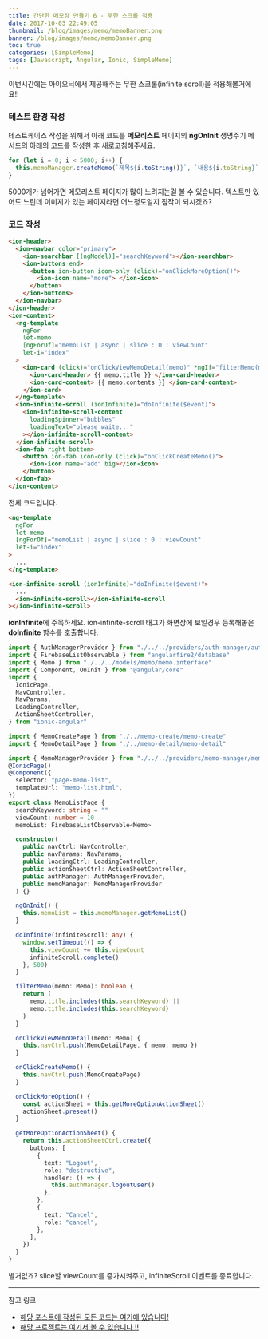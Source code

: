 ```yaml
---
title: 간단한 메모장 만들기 6 - 무한 스크롤 적용
date: 2017-10-03 22:49:05
thumbnail: /blog/images/memo/memoBanner.png
banner: /blog/images/memo/memoBanner.png
toc: true
categories: [SimpleMemo]
tags: [Javascript, Angular, Ionic, SimpleMemo]
---
```


이번시간에는 아이오닉에서 제공해주는 무한 스크롤(infinite scroll)을 적용해볼거에요!!

<!-- more -->

### 테스트 환경 작성

테스트케이스 작성을 위해서 아래 코드를 **메모리스트** 페이지의 **ngOnInit** 생명주기 메서드의 아래의 코드를 작성한 후 새로고침해주세요.

```typescript
for (let i = 0; i < 5000; i++) {
  this.memoManager.createMemo(`제목${i.toString()}`, `내용${i.toString}`)
}
```

5000개가 넘어가면 메모리스트 페이지가 많이 느려지는걸 볼 수 있습니다.
텍스트만 있어도 느린데 이미지가 있는 페이지라면 어느정도일지 짐작이 되시겠죠?

### 코드 작성

```html src/pages/memo-list/memo-list/html
<ion-header>
  <ion-navbar color="primary">
    <ion-searchbar [(ngModel)]="searchKeyword"></ion-searchbar>
    <ion-buttons end>
      <button ion-button icon-only (click)="onClickMoreOption()">
        <ion-icon name="more"> </ion-icon>
      </button>
    </ion-buttons>
  </ion-navbar>
</ion-header>
<ion-content>
  <ng-template
    ngFor
    let-memo
    [ngForOf]="memoList | async | slice : 0 : viewCount"
    let-i="index"
  >
    <ion-card (click)="onClickViewMemoDetail(memo)" *ngIf="filterMemo(memo)">
      <ion-card-header> {{ memo.title }} </ion-card-header>
      <ion-card-content> {{ memo.contents }} </ion-card-content>
    </ion-card>
  </ng-template>
  <ion-infinite-scroll (ionInfinite)="doInfinite($event)">
    <ion-infinite-scroll-content
      loadingSpinner="bubbles"
      loadingText="please waite..."
    ></ion-infinite-scroll-content>
  </ion-infinite-scroll>
  <ion-fab right bottom>
    <button ion-fab icon-only (click)="onClickCreateMemo()">
      <ion-icon name="add" big></ion-icon>
    </button>
  </ion-fab>
</ion-content>
```

전체 코드입니다.

```html
<ng-template
  ngFor
  let-memo
  [ngForOf]="memoList | async | slice : 0 : viewCount"
  let-i="index"
>
  ...
</ng-template>

<ion-infinite-scroll (ionInfinite)="doInfinite($event)">
  ...
  <ion-infinite-scroll></ion-infinite-scroll
></ion-infinite-scroll>
```

**ionInfinite**에 주목하세요. ion-infinite-scroll 태그가 화면상에 보일경우 등록해놓은 **doInfinite** 함수를 호출합니다.

```typescript
import { AuthManagerProvider } from "./../../providers/auth-manager/auth-manager"
import { FirebaseListObservable } from "angularfire2/database"
import { Memo } from "./../../models/memo/memo.interface"
import { Component, OnInit } from "@angular/core"
import {
  IonicPage,
  NavController,
  NavParams,
  LoadingController,
  ActionSheetController,
} from "ionic-angular"

import { MemoCreatePage } from "./../memo-create/memo-create"
import { MemoDetailPage } from "./../memo-detail/memo-detail"

import { MemoManagerProvider } from "./../../providers/memo-manager/memo-manager"
@IonicPage()
@Component({
  selector: "page-memo-list",
  templateUrl: "memo-list.html",
})
export class MemoListPage {
  searchKeyword: string = ""
  viewCount: number = 10
  memoList: FirebaseListObservable<Memo>

  constructor(
    public navCtrl: NavController,
    public navParams: NavParams,
    public loadingCtrl: LoadingController,
    public actionSheetCtrl: ActionSheetController,
    public authManager: AuthManagerProvider,
    public memoManager: MemoManagerProvider
  ) {}

  ngOnInit() {
    this.memoList = this.memoManager.getMemoList()
  }

  doInfinite(infiniteScroll: any) {
    window.setTimeout(() => {
      this.viewCount += this.viewCount
      infiniteScroll.complete()
    }, 500)
  }

  filterMemo(memo: Memo): boolean {
    return (
      memo.title.includes(this.searchKeyword) ||
      memo.title.includes(this.searchKeyword)
    )
  }

  onClickViewMemoDetail(memo: Memo) {
    this.navCtrl.push(MemoDetailPage, { memo: memo })
  }

  onClickCreateMemo() {
    this.navCtrl.push(MemoCreatePage)
  }

  onClickMoreOption() {
    const actionSheet = this.getMoreOptionActionSheet()
    actionSheet.present()
  }

  getMoreOptionActionSheet() {
    return this.actionSheetCtrl.create({
      buttons: [
        {
          text: "Logout",
          role: "destructive",
          handler: () => {
            this.authManager.logoutUser()
          },
        },
        {
          text: "Cancel",
          role: "cancel",
        },
      ],
    })
  }
}
```

별거없죠? slice할 viewCount를 증가시켜주고, infiniteScroll 이벤트를 종료합니다.

---

참고 링크

- [해당 포스트에 작성된 모든 코드는 여기에 있습니다!](https://github.com/ddalpange/simple-memo)
- [해당 프로젝트는 여기서 볼 수 있습니다 !!](https://memo-28314.firebaseapp.com)
